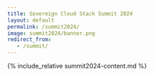 ```yaml
---
title: Sovereign Cloud Stack Summit 2024
layout: default
permalink: /summit2024/
image: summit2024/banner.png
redirect_from:
   - /summit/
---
```


{% include_relative summit2024-content.md %}
